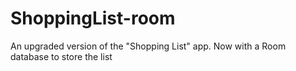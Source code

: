 # ShoppingList-room
 An upgraded version of the "Shopping List" app. Now with a Room database to store the list
